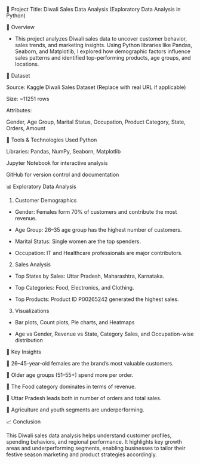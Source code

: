 🎯 Project Title: Diwali Sales Data Analysis (Exploratory Data Analysis in Python)

📌 Overview
- This project analyzes Diwali sales data to uncover customer behavior, sales trends, and marketing insights. Using Python libraries like Pandas, Seaborn, and Matplotlib, I explored how demographic factors influence sales patterns and identified top-performing products, age groups, and locations.

📂 Dataset

Source: Kaggle Diwali Sales Dataset (Replace with real URL if applicable)

Size: ~11251 rows

Attributes:

Gender, Age Group, Marital Status, Occupation, Product Category, State, Orders, Amount

🔧 Tools & Technologies Used
Python

Libraries: Pandas, NumPy, Seaborn, Matplotlib

Jupyter Notebook for interactive analysis

GitHub for version control and documentation

📊 Exploratory Data Analysis
1. Customer Demographics
- Gender: Females form 70% of customers and contribute the most revenue.

- Age Group: 26–35 age group has the highest number of customers.

- Marital Status: Single women are the top spenders.

- Occupation: IT and Healthcare professionals are major contributors.

2. Sales Analysis
- Top States by Sales: Uttar Pradesh, Maharashtra, Karnataka.

- Top Categories: Food, Electronics, and Clothing.

- Top Products: Product ID P00265242 generated the highest sales.

3. Visualizations
- Bar plots, Count plots, Pie charts, and Heatmaps

- Age vs Gender, Revenue vs State, Category Sales, and Occupation-wise distribution

📌 Key Insights

📌 26–45-year-old females are the brand’s most valuable customers.

📌 Older age groups (51–55+) spend more per order.

📌 The Food category dominates in terms of revenue.

📌 Uttar Pradesh leads both in number of orders and total sales.

📌 Agriculture and youth segments are underperforming.

📈 Conclusion

This Diwali sales data analysis helps understand customer profiles, spending behaviors, and regional performance. It highlights key growth areas and underperforming segments, enabling businesses to tailor their festive season marketing and product strategies accordingly.



